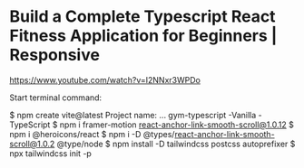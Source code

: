 # Build a Complete Typescript React Fitness Application for Beginners | Responsive

https://www.youtube.com/watch?v=I2NNxr3WPDo


Start terminal command:

$ npm create vite@latest
Project name: ... gym-typescript
-Vanilla
-TypeScript
$ npm i framer-motion react-anchor-link-smooth-scroll@1.0.12
$ npm i @heroicons/react
$ npm i -D @types/react-anchor-link-smooth-scroll@1.0.2 @type/node
$ npm install -D tailwindcss postcss autoprefixer
$ npx tailwindcss init -p


